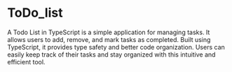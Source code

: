 # ToDo_list
A Todo List in TypeScript is a simple application for managing tasks. It allows users to add, remove, and mark tasks as completed. Built using TypeScript, it provides type safety and better code organization. Users can easily keep track of their tasks and stay organized with this intuitive and efficient tool.
